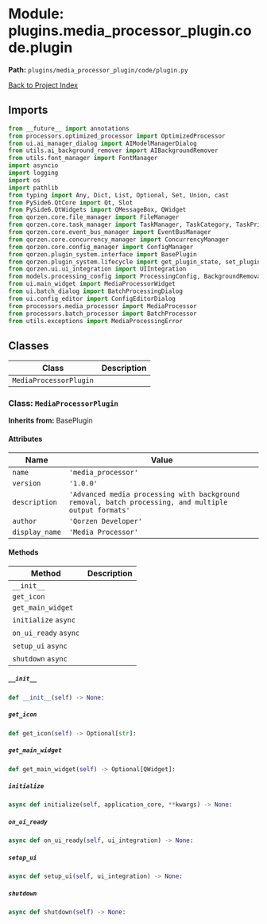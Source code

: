 # Module: plugins.media_processor_plugin.code.plugin

**Path:** `plugins/media_processor_plugin/code/plugin.py`

[Back to Project Index](../../../../index.md)

## Imports
```python
from __future__ import annotations
from processors.optimized_processor import OptimizedProcessor
from ui.ai_manager_dialog import AIModelManagerDialog
from utils.ai_background_remover import AIBackgroundRemover
from utils.font_manager import FontManager
import asyncio
import logging
import os
import pathlib
from typing import Any, Dict, List, Optional, Set, Union, cast
from PySide6.QtCore import Qt, Slot
from PySide6.QtWidgets import QMessageBox, QWidget
from qorzen.core.file_manager import FileManager
from qorzen.core.task_manager import TaskManager, TaskCategory, TaskPriority
from qorzen.core.event_bus_manager import EventBusManager
from qorzen.core.concurrency_manager import ConcurrencyManager
from qorzen.core.config_manager import ConfigManager
from qorzen.plugin_system.interface import BasePlugin
from qorzen.plugin_system.lifecycle import get_plugin_state, set_plugin_state, PluginLifecycleState, signal_ui_ready
from qorzen.ui.ui_integration import UIIntegration
from models.processing_config import ProcessingConfig, BackgroundRemovalConfig, OutputFormat
from ui.main_widget import MediaProcessorWidget
from ui.batch_dialog import BatchProcessingDialog
from ui.config_editor import ConfigEditorDialog
from processors.media_processor import MediaProcessor
from processors.batch_processor import BatchProcessor
from utils.exceptions import MediaProcessingError
```

## Classes

| Class | Description |
| --- | --- |
| `MediaProcessorPlugin` |  |

### Class: `MediaProcessorPlugin`
**Inherits from:** BasePlugin

#### Attributes

| Name | Value |
| --- | --- |
| `name` | `'media_processor'` |
| `version` | `'1.0.0'` |
| `description` | `'Advanced media processing with background removal, batch processing, and multiple output formats'` |
| `author` | `'Qorzen Developer'` |
| `display_name` | `'Media Processor'` |

#### Methods

| Method | Description |
| --- | --- |
| `__init__` |  |
| `get_icon` |  |
| `get_main_widget` |  |
| `initialize` `async` |  |
| `on_ui_ready` `async` |  |
| `setup_ui` `async` |  |
| `shutdown` `async` |  |

##### `__init__`
```python
def __init__(self) -> None:
```

##### `get_icon`
```python
def get_icon(self) -> Optional[str]:
```

##### `get_main_widget`
```python
def get_main_widget(self) -> Optional[QWidget]:
```

##### `initialize`
```python
async def initialize(self, application_core, **kwargs) -> None:
```

##### `on_ui_ready`
```python
async def on_ui_ready(self, ui_integration) -> None:
```

##### `setup_ui`
```python
async def setup_ui(self, ui_integration) -> None:
```

##### `shutdown`
```python
async def shutdown(self) -> None:
```
